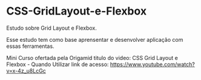 # CSS-GridLayout-e-Flexbox

Estudo sobre Grid Layout e Flexbox.

Esse estudo tem como base aprensentar e desenvolver aplicação com essas ferramentas.

Mini Curso ofertada pela Origamid
titulo do video: CSS Grid Layout e Flexbox - Quando Utilizar
link de acesso: https://www.youtube.com/watch?v=x-4z_u8LcGc
